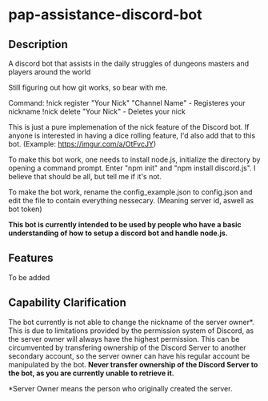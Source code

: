 # pap-assistance-discord-bot
## Description
A discord bot that assists in the daily struggles of dungeons masters and players around the world

Still figuring out how git works, so bear with me.

Command:
!nick register "Your Nick" "Channel Name" - Registeres your nickname
!nick delete "Your Nick" - Deletes your nick

This is just a pure implemenation of the nick feature of the Discord bot. If anyone is interested in having a dice rolling feature, I'd also add that to this bot. (Example: https://imgur.com/a/OtFvcJY)

To make this bot work, one needs to install node.js, initialize the directory by opening a command prompt.
Enter "npm init" and "npm install discord.js". I believe that should be all, but tell me if it's not.

To make the bot work, rename the config_example.json to config.json and edit the file to contain everything nessecary. (Meaning server id, aswell as bot token)

<b> This bot is currently intended to be used by people who have a basic understanding of how to setup a discord bot and handle node.js. </b>

## Features
To be added

## Capability Clarification
The bot currently is not able to change the nickname of the server owner*.
This is due to limitations provided by the permission system of Discord, as the server owner will always have the highest permission.
This can be circumvented by transfering ownership of the Discord Server to another secondary account, so the server owner can have his regular account be manipulated by the bot.
<b>Never transfer ownership of the Discord Server to the bot, as you are currently unable to retrieve it.</b>

*Server Owner means the person who originally created the server.
